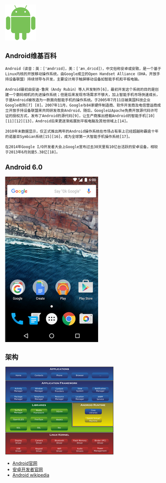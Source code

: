 ![pic](../../coding/doc/images/Android_robot_2014.svg.png)

## Android维基百科
```
Android（读音：英：['ændrɔɪd]，美：[ˈænˌdrɔɪd]），中文俗称安卓或安致，是一个基于Linux内核的开放移动操作系统，由Google成立的Open Handset Alliance（OHA，开放手持设备联盟）持续领导与开发，主要设计用于触屏移动设备如智能手机和平板电脑。

Android最初由安迪·鲁宾（Andy Rubin）等人开发制作[6]，最初开发这个系统的目的是创建一个数码相机的先进操作系统；但是后来发现市场需求不够大，加上智能手机市场快速成长，于是Android被改造为一款面向智能手机的操作系统。于2005年7月11日被美国科技企业Google收购[7] [8]。2007年11月，Google与84家硬件制造商、软件开发商及电信营运商成立开放手持设备联盟来共同研发改良Android，随后，Google以Apache免费开放源代码许可证的授权方式，发布了Android的源代码[9]，让生产商推出搭载Android的智能手机[10][11][12][13]，Android后来更逐渐拓展到平板电脑及其他领域上[14]。

2010年末数据显示，仅正式推出两年的Android操作系统在市场占有率上已经超越称霸逾十年的诺基亚Symbian系统[15][16]，成为全球第一大智能手机操作系统[17]。

在2014年Google I/O开发者大会上Google宣布过去30天里有10亿台活跃的安卓设备，相较于2013年6月则是5.38亿[18]。

```
## Android 6.0
![pic](../../coding/doc/images/Android_6.0-en.png)
## 架构
![pic](../../coding/doc/images/Android-System-Architecture.svg.png)

- [Android官网](https://www.android.com/)
- [安卓开发者官网](https://developer.android.com/index.html)
- [Android wikipedia](https://zh.wikipedia.org/wiki/Android)
